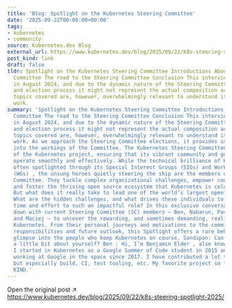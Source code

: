 ```yaml
---
title: 'Blog: Spotlight on the Kubernetes Steering Committee'
date: '2025-09-22T00:00:00+00:00'
tags:
- kubernetes
- community
source: Kubernetes.dev Blog
external_url: https://www.kubernetes.dev/blog/2025/09/22/k8s-steering-spotlight-2025/
post_kind: link
draft: false
tldr: Spotlight on the Kubernetes Steering Committee Introductions About the Steering
  Committee The road to the Steering Committee Conclusion This interview was conducted
  in August 2024, and due to the dynamic nature of the Steering Committee membership
  and election process it might not represent the actual composition accurately. The
  topics covered are, however, overwhelmingly relevant to understand its scope of
  work.
summary: 'Spotlight on the Kubernetes Steering Committee Introductions About the Steering
  Committee The road to the Steering Committee Conclusion This interview was conducted
  in August 2024, and due to the dynamic nature of the Steering Committee membership
  and election process it might not represent the actual composition accurately. The
  topics covered are, however, overwhelmingly relevant to understand its scope of
  work. As we approach the Steering Committee elections, it provides useful insights
  into the workings of the Committee. The Kubernetes Steering Committee is the backbone
  of the Kubernetes project, ensuring that its vibrant community and governance structures
  operate smoothly and effectively. While the technical brilliance of Kubernetes is
  often spotlighted through its Special Interest Groups (SIGs) and Working Groups
  (WGs) , the unsung heroes quietly steering the ship are the members of the Steering
  Committee. They tackle complex organizational challenges, empower contributors,
  and foster the thriving open source ecosystem that Kubernetes is celebrated for.
  But what does it really take to lead one of the world’s largest open source communities?
  What are the hidden challenges, and what drives these individuals to dedicate their
  time and effort to such an impactful role? In this exclusive conversation, we sit
  down with current Steering Committee (SC) members — Ben, Nabarun, Paco, Patrick,
  and Maciej — to uncover the rewarding, and sometimes demanding, realities of steering
  Kubernetes. From their personal journeys and motivations to the committee’s vital
  responsibilities and future outlook, this Spotlight offers a rare behind-the-scenes
  glimpse into the people who keep Kubernetes on course. Sandipan: Can you tell us
  a little bit about yourself? Ben : Hi, I’m Benjamin Elder , also known as BenTheElder.
  I started in Kubernetes as a Google Summer of Code student in 2015 and have been
  working at Google in the space since 2017. I have contributed a lot to many areas
  but especially build, CI, test tooling, etc. My favorite project so far was building
  KIND.'
---
```

Open the original post ↗ https://www.kubernetes.dev/blog/2025/09/22/k8s-steering-spotlight-2025/
